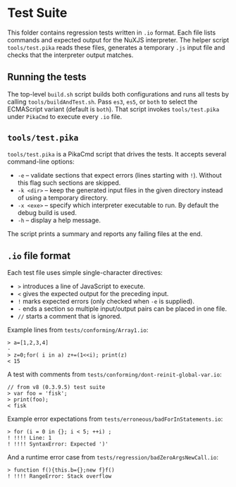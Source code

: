 # Test Suite

This folder contains regression tests written in `.io` format. Each file lists commands and expected output for the NuXJS interpreter. The helper script `tools/test.pika` reads these files, generates a temporary `.js` input file and checks that the interpreter output matches.

## Running the tests

The top-level `build.sh` script builds both configurations and runs all tests by calling `tools/buildAndTest.sh`. Pass
`es3`, `es5`, or `both` to select the ECMAScript variant (default is `both`). That script invokes `tools/test.pika` under
`PikaCmd` to execute every `.io` file.

## `tools/test.pika`

`tools/test.pika` is a PikaCmd script that drives the tests. It accepts several command-line options:

- `-e` – validate sections that expect errors (lines starting with `!`). Without this flag such sections are skipped.
- `-k <dir>` – keep the generated input files in the given directory instead of using a temporary directory.
- `-x <exe>` – specify which interpreter executable to run. By default the debug build is used.
- `-h` – display a help message.

The script prints a summary and reports any failing files at the end.

## `.io` file format

Each test file uses simple single-character directives:

- `>` introduces a line of JavaScript to execute.
- `<` gives the expected output for the preceding input.
- `!` marks expected errors (only checked when `-e` is supplied).
- `-` ends a section so multiple input/output pairs can be placed in one file.
- `//` starts a comment that is ignored.

Example lines from `tests/conforming/Array1.io`:

```text
> a=[1,2,3,4]
-
> z=0;for( i in a) z+=(1<<i); print(z)
< 15
```

A test with comments from `tests/conforming/dont-reinit-global-var.io`:

```text
// from v8 (0.3.9.5) test suite
> var foo = 'fisk';
> print(foo);
< fisk
```

Example error expectations from `tests/erroneous/badForInStatements.io`:

```text
> for (i = 0 in {}; i < 5; ++i) ;
! !!!! Line: 1
! !!!! SyntaxError: Expected ')'
```

And a runtime error case from `tests/regression/badZeroArgsNewCall.io`:

```text
> function f(){this.b={};new f}f()
! !!!! RangeError: Stack overflow
```
